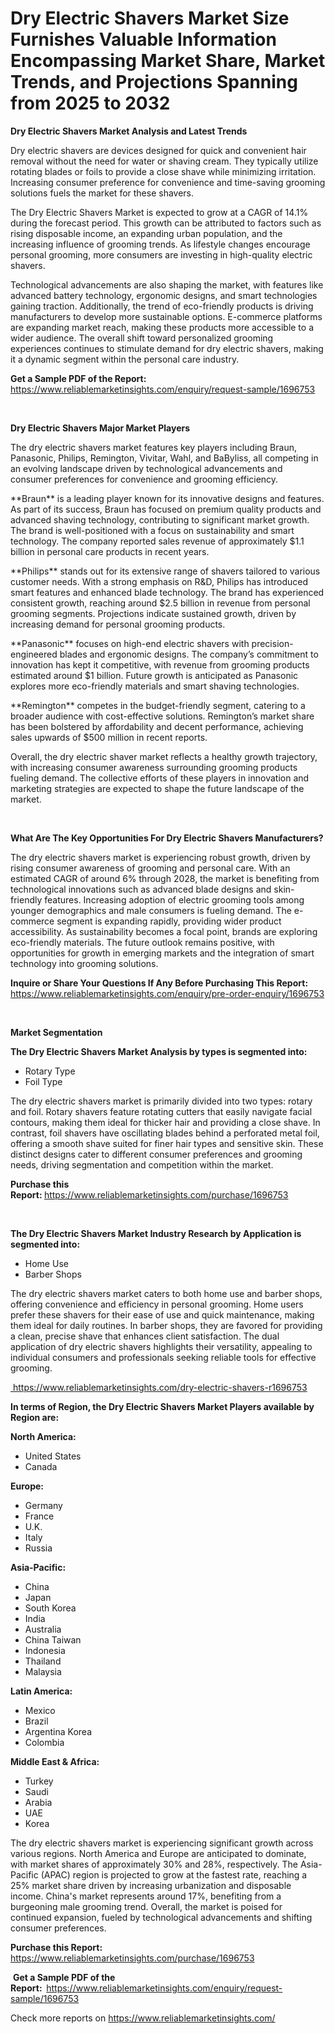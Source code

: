 <p><h1>Dry Electric Shavers Market Size Furnishes Valuable Information Encompassing Market Share, Market Trends, and Projections Spanning from 2025 to 2032</h1></p><p><strong>Dry Electric Shavers Market Analysis and Latest Trends</strong></p>
<p><p>Dry electric shavers are devices designed for quick and convenient hair removal without the need for water or shaving cream. They typically utilize rotating blades or foils to provide a close shave while minimizing irritation. Increasing consumer preference for convenience and time-saving grooming solutions fuels the market for these shavers.</p><p>The Dry Electric Shavers Market is expected to grow at a CAGR of 14.1% during the forecast period. This growth can be attributed to factors such as rising disposable income, an expanding urban population, and the increasing influence of grooming trends. As lifestyle changes encourage personal grooming, more consumers are investing in high-quality electric shavers. </p><p>Technological advancements are also shaping the market, with features like advanced battery technology, ergonomic designs, and smart technologies gaining traction. Additionally, the trend of eco-friendly products is driving manufacturers to develop more sustainable options. E-commerce platforms are expanding market reach, making these products more accessible to a wider audience. The overall shift toward personalized grooming experiences continues to stimulate demand for dry electric shavers, making it a dynamic segment within the personal care industry.</p></p>
<p><strong>Get a Sample PDF of the Report:&nbsp;</strong> <a href="https://www.reliablemarketinsights.com/enquiry/request-sample/1696753?utm_campaign=1948&utm_medium=2&utm_source=Github&utm_content=ia&utm_term=07022025&utm_id=dry-electric-shavers">https://www.reliablemarketinsights.com/enquiry/request-sample/1696753</a></p>
<p>&nbsp;</p>
<p><strong>Dry Electric Shavers Major Market Players</strong></p>
<p><p>The dry electric shavers market features key players including Braun, Panasonic, Philips, Remington, Vivitar, Wahl, and BaByliss, all competing in an evolving landscape driven by technological advancements and consumer preferences for convenience and grooming efficiency.</p><p>**Braun** is a leading player known for its innovative designs and features. As part of its success, Braun has focused on premium quality products and advanced shaving technology, contributing to significant market growth. The brand is well-positioned with a focus on sustainability and smart technology. The company reported sales revenue of approximately $1.1 billion in personal care products in recent years.</p><p>**Philips** stands out for its extensive range of shavers tailored to various customer needs. With a strong emphasis on R&D, Philips has introduced smart features and enhanced blade technology. The brand has experienced consistent growth, reaching around $2.5 billion in revenue from personal grooming segments. Projections indicate sustained growth, driven by increasing demand for personal grooming products.</p><p>**Panasonic** focuses on high-end electric shavers with precision-engineered blades and ergonomic designs. The company’s commitment to innovation has kept it competitive, with revenue from grooming products estimated around $1 billion. Future growth is anticipated as Panasonic explores more eco-friendly materials and smart shaving technologies.</p><p>**Remington** competes in the budget-friendly segment, catering to a broader audience with cost-effective solutions. Remington’s market share has been bolstered by affordability and decent performance, achieving sales upwards of $500 million in recent reports. </p><p>Overall, the dry electric shaver market reflects a healthy growth trajectory, with increasing consumer awareness surrounding grooming products fueling demand. The collective efforts of these players in innovation and marketing strategies are expected to shape the future landscape of the market.</p></p>
<p>&nbsp;</p>
<p><strong>What Are The Key Opportunities For Dry Electric Shavers Manufacturers?</strong></p>
<p><p>The dry electric shavers market is experiencing robust growth, driven by rising consumer awareness of grooming and personal care. With an estimated CAGR of around 6% through 2028, the market is benefiting from technological innovations such as advanced blade designs and skin-friendly features. Increasing adoption of electric grooming tools among younger demographics and male consumers is fueling demand. The e-commerce segment is expanding rapidly, providing wider product accessibility. As sustainability becomes a focal point, brands are exploring eco-friendly materials. The future outlook remains positive, with opportunities for growth in emerging markets and the integration of smart technology into grooming solutions.</p></p>
<p><strong>Inquire or Share Your Questions If Any Before Purchasing This Report:</strong> <a href="https://www.reliablemarketinsights.com/enquiry/pre-order-enquiry/1696753?utm_campaign=1948&utm_medium=2&utm_source=Github&utm_content=ia&utm_term=07022025&utm_id=dry-electric-shavers">https://www.reliablemarketinsights.com/enquiry/pre-order-enquiry/1696753</a></p>
<p>&nbsp;</p>
<p><strong>Market Segmentation</strong></p>
<p><strong>The Dry Electric Shavers Market Analysis by types is segmented into:</strong></p>
<p><ul><li>Rotary Type</li><li>Foil Type</li></ul></p>
<p><p>The dry electric shavers market is primarily divided into two types: rotary and foil. Rotary shavers feature rotating cutters that easily navigate facial contours, making them ideal for thicker hair and providing a close shave. In contrast, foil shavers have oscillating blades behind a perforated metal foil, offering a smooth shave suited for finer hair types and sensitive skin. These distinct designs cater to different consumer preferences and grooming needs, driving segmentation and competition within the market.</p></p>
<p><strong>Purchase this Report:&nbsp;</strong><a href="https://www.reliablemarketinsights.com/purchase/1696753?utm_campaign=1948&utm_medium=2&utm_source=Github&utm_content=ia&utm_term=07022025&utm_id=dry-electric-shavers">https://www.reliablemarketinsights.com/purchase/1696753</a></p>
<p>&nbsp;</p>
<p><strong>The Dry Electric Shavers Market Industry Research by Application is segmented into:</strong></p>
<p><ul><li>Home Use</li><li>Barber Shops</li></ul></p>
<p><p>The dry electric shavers market caters to both home use and barber shops, offering convenience and efficiency in personal grooming. Home users prefer these shavers for their ease of use and quick maintenance, making them ideal for daily routines. In barber shops, they are favored for providing a clean, precise shave that enhances client satisfaction. The dual application of dry electric shavers highlights their versatility, appealing to individual consumers and professionals seeking reliable tools for effective grooming.</p></p>
<p><a href="https://www.reliablemarketinsights.com/dry-electric-shavers-r1696753?utm_campaign=1948&utm_medium=2&utm_source=Github&utm_content=ia&utm_term=07022025&utm_id=dry-electric-shavers">&nbsp;https://www.reliablemarketinsights.com/dry-electric-shavers-r1696753</a></p>
<p><strong>In terms of Region, the Dry Electric Shavers Market Players available by Region are:</strong></p>
<p>
    <p> <strong> North America: </strong>
        <ul>
            <li>United States</li>
            <li>Canada</li>
        </ul>
        </p> 
    <p> <strong> Europe: </strong>
        <ul>
            <li>Germany</li>
            <li>France</li>
            <li>U.K.</li>
            <li>Italy</li>
            <li>Russia</li>
        </ul>
        </p> 
    <p> <strong> Asia-Pacific: </strong>
        <ul>
            <li>China</li>
            <li>Japan</li>
            <li>South Korea</li>
            <li>India</li>
            <li>Australia</li>
            <li>China Taiwan</li>
            <li>Indonesia</li>
            <li>Thailand</li>
            <li>Malaysia</li>
        </ul>
        </p> 
    <p> <strong> Latin America: </strong>
        <ul>
            <li>Mexico</li>
            <li>Brazil</li>
            <li>Argentina Korea</li>
            <li>Colombia</li>
        </ul>
        </p> 
    <p> <strong> Middle East & Africa: </strong>
        <ul>
            <li>Turkey</li>
            <li>Saudi</li>
            <li>Arabia</li>
            <li>UAE</li>
            <li>Korea</li>
        </ul>
    </p>
    </p>
<p><p>The dry electric shavers market is experiencing significant growth across various regions. North America and Europe are anticipated to dominate, with market shares of approximately 30% and 28%, respectively. The Asia-Pacific (APAC) region is projected to grow at the fastest rate, reaching a 25% market share driven by increasing urbanization and disposable income. China's market represents around 17%, benefiting from a burgeoning male grooming trend. Overall, the market is poised for continued expansion, fueled by technological advancements and shifting consumer preferences.</p></p>
<p><strong>Purchase this Report: </strong><a href="https://www.reliablemarketinsights.com/purchase/1696753?utm_campaign=1948&utm_medium=2&utm_source=Github&utm_content=ia&utm_term=07022025&utm_id=dry-electric-shavers">https://www.reliablemarketinsights.com/purchase/1696753</a></p>
<p>&nbsp;<strong>Get a Sample PDF of the Report:&nbsp;&nbsp;</strong><a href="https://www.reliablemarketinsights.com/enquiry/request-sample/1696753?utm_campaign=1948&utm_medium=2&utm_source=Github&utm_content=ia&utm_term=07022025&utm_id=dry-electric-shavers">https://www.reliablemarketinsights.com/enquiry/request-sample/1696753</a></p>
<p><strong></strong></p>
<p>Check more reports on <a href="https://www.reliablemarketinsights.com/?utm_campaign=1948&utm_medium=2&utm_source=Github&utm_content=ia&utm_term=07022025&utm_id=dry-electric-shavers">https://www.reliablemarketinsights.com/</a></p>